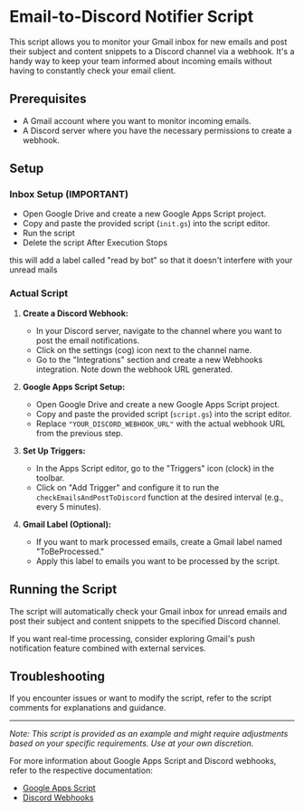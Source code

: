 # Email-to-Discord Notifier Script

This script allows you to monitor your Gmail inbox for new emails and post their subject and content snippets to a Discord channel via a webhook. It's a handy way to keep your team informed about incoming emails without having to constantly check your email client.

## Prerequisites

- A Gmail account where you want to monitor incoming emails.
- A Discord server where you have the necessary permissions to create a webhook.

## Setup

### Inbox Setup (IMPORTANT)

- Open Google Drive and create a new Google Apps Script project.
- Copy and paste the provided script (`init.gs`) into the script editor.
- Run the script
- Delete the script After Execution Stops

this will add a label called "read by bot" so that it doesn't interfere with your unread mails

### Actual Script

1. **Create a Discord Webhook:**
   - In your Discord server, navigate to the channel where you want to post the email notifications.
   - Click on the settings (cog) icon next to the channel name.
   - Go to the "Integrations" section and create a new Webhooks integration. Note down the webhook URL generated.

2. **Google Apps Script Setup:**
   - Open Google Drive and create a new Google Apps Script project.
   - Copy and paste the provided script (`script.gs`) into the script editor.
   - Replace `"YOUR_DISCORD_WEBHOOK_URL"` with the actual webhook URL from the previous step.

3. **Set Up Triggers:**
   - In the Apps Script editor, go to the "Triggers" icon (clock) in the toolbar.
   - Click on "Add Trigger" and configure it to run the `checkEmailsAndPostToDiscord` function at the desired interval (e.g., every 5 minutes).

4. **Gmail Label (Optional):**
   - If you want to mark processed emails, create a Gmail label named "ToBeProcessed."
   - Apply this label to emails you want to be processed by the script.

## Running the Script

The script will automatically check your Gmail inbox for unread emails and post their subject and content snippets to the specified Discord channel.

If you want real-time processing, consider exploring Gmail's push notification feature combined with external services.

## Troubleshooting

If you encounter issues or want to modify the script, refer to the script comments for explanations and guidance.

---

*Note: This script is provided as an example and might require adjustments based on your specific requirements. Use at your own discretion.*

For more information about Google Apps Script and Discord webhooks, refer to the respective documentation:

- [Google Apps Script](https://developers.google.com/apps-script)
- [Discord Webhooks](https://discord.com/developers/docs/resources/webhook)
